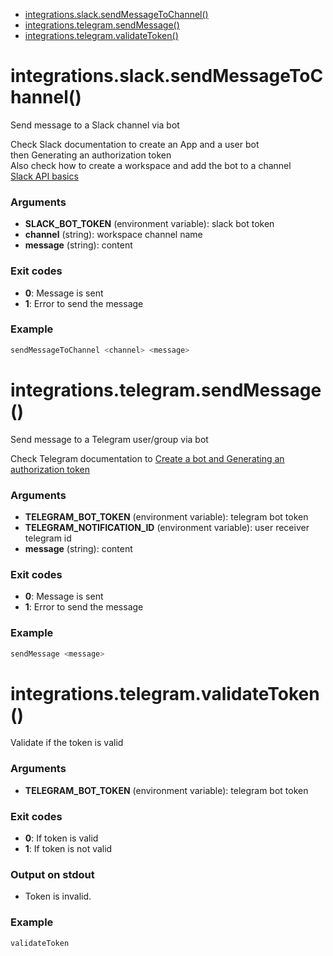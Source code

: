 * [integrations.slack.sendMessageToChannel()](#integrationsslacksendmessagetochannel)
* [integrations.telegram.sendMessage()](#integrationstelegramsendmessage)
* [integrations.telegram.validateToken()](#integrationstelegramvalidatetoken)



# integrations.slack.sendMessageToChannel()

Send message to a Slack channel via bot

Check Slack documentation to create an App and a user bot  
then Generating an authorization token    
Also check how to create a workspace and add the bot to a channel  
[Slack API basics](https://api.slack.com/authentication/basics)  

### Arguments

* **SLACK_BOT_TOKEN** (environment variable): slack bot token
* **channel** (string): workspace channel name
* **message** (string): content

### Exit codes

* **0**: Message is sent
* **1**: Error to send the message

### Example

```bash
sendMessageToChannel <channel> <message>
```




# integrations.telegram.sendMessage()

Send message to a Telegram user/group via bot

Check Telegram documentation to [Create a bot and Generating an authorization token](https://core.telegram.org/bots#6-botfather)

### Arguments

* **TELEGRAM_BOT_TOKEN** (environment variable): telegram bot token
* **TELEGRAM_NOTIFICATION_ID** (environment variable): user receiver telegram id
* **message** (string): content

### Exit codes

* **0**: Message is sent
* **1**: Error to send the message

### Example

```bash
sendMessage <message>
```

# integrations.telegram.validateToken()

Validate if the token is valid

### Arguments

* **TELEGRAM_BOT_TOKEN** (environment variable): telegram bot token

### Exit codes

* **0**: If token is valid
* **1**: If token is not valid

### Output on stdout

* Token is invalid.

### Example

```bash
validateToken
```

